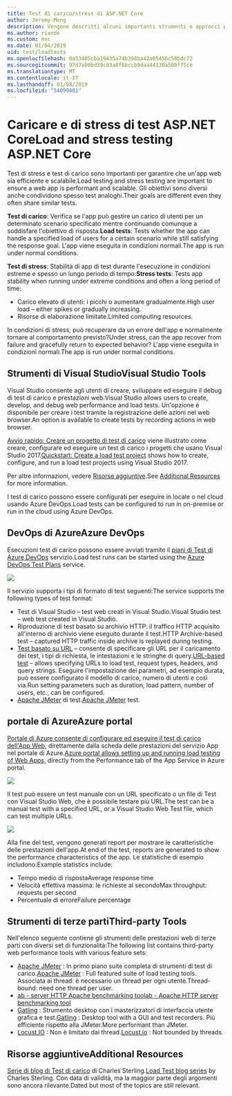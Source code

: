 ```yaml
---
title: Test di carico/stress di ASP.NET Core
author: Jeremy-Meng
description: Vengono descritti alcuni importanti strumenti e approcci per test di carico e delle App ASP.NET Core di test di stress.
ms.author: riande
ms.custom: mvc
ms.date: 01/04/2019
uid: test/loadtests
ms.openlocfilehash: 0a53405cba19435a74b398ba42a05456c50bdc72
ms.sourcegitcommit: 97d7a00bd39c83a8f6bccb9daa44130a509f75ce
ms.translationtype: MT
ms.contentlocale: it-IT
ms.lasthandoff: 01/08/2019
ms.locfileid: "54099481"
---
```

# <a name="load-and-stress-testing-aspnet-core"></a><span data-ttu-id="bf30d-103">Caricare e di stress di test ASP.NET Core</span><span class="sxs-lookup"><span data-stu-id="bf30d-103">Load and stress testing ASP.NET Core</span></span>

<span data-ttu-id="bf30d-104">Test di stress e test di carico sono importanti per garantire che un'app web sia efficiente e scalabile.</span><span class="sxs-lookup"><span data-stu-id="bf30d-104">Load testing and stress testing are important to ensure a web app is performant and scalable.</span></span> <span data-ttu-id="bf30d-105">Gli obiettivi sono diversi anche condividono spesso test analoghi.</span><span class="sxs-lookup"><span data-stu-id="bf30d-105">Their goals are different even they often share similar tests.</span></span>

<span data-ttu-id="bf30d-106">**Test di carico**: Verifica se l'app può gestire un carico di utenti per un determinato scenario specificato mentre continuando comunque a soddisfare l'obiettivo di risposta.</span><span class="sxs-lookup"><span data-stu-id="bf30d-106">**Load tests**: Tests whether the app can handle a specified load of users for a certain scenario while still satisfying the response goal.</span></span> <span data-ttu-id="bf30d-107">L'app viene eseguita in condizioni normali.</span><span class="sxs-lookup"><span data-stu-id="bf30d-107">The app is run under normal conditions.</span></span>

<span data-ttu-id="bf30d-108">**Test di stress**: Stabilità di app di test durante l'esecuzione in condizioni estreme e spesso un lungo periodo di tempo:</span><span class="sxs-lookup"><span data-stu-id="bf30d-108">**Stress tests**: Tests app stability when running under extreme conditions and often a long period of time:</span></span>

* <span data-ttu-id="bf30d-109">Carico elevato di utenti: i picchi o aumentare gradualmente.</span><span class="sxs-lookup"><span data-stu-id="bf30d-109">High user load – either spikes or gradually increasing.</span></span>
* <span data-ttu-id="bf30d-110">Risorse di elaborazione limitate.</span><span class="sxs-lookup"><span data-stu-id="bf30d-110">Limited computing resources.</span></span>  

<span data-ttu-id="bf30d-111">In condizioni di stress, può recuperare da un errore dell'app e normalmente tornare al comportamento previsto?</span><span class="sxs-lookup"><span data-stu-id="bf30d-111">Under stress, can the app recover from failure and gracefully return to expected behavior?</span></span> <span data-ttu-id="bf30d-112">L'app viene eseguita in condizioni normali.</span><span class="sxs-lookup"><span data-stu-id="bf30d-112">The app is run under normal conditions.</span></span>

## <a name="visual-studio-tools"></a><span data-ttu-id="bf30d-113">Strumenti di Visual Studio</span><span class="sxs-lookup"><span data-stu-id="bf30d-113">Visual Studio Tools</span></span>

<span data-ttu-id="bf30d-114">Visual Studio consente agli utenti di creare, sviluppare ed eseguire il debug di test di carico e prestazioni web.</span><span class="sxs-lookup"><span data-stu-id="bf30d-114">Visual Studio allows users to create, develop, and debug web performance and load tests.</span></span> <span data-ttu-id="bf30d-115">Un'opzione è disponibile per creare i test tramite la registrazione delle azioni nel web browser.</span><span class="sxs-lookup"><span data-stu-id="bf30d-115">An option is available to create tests by recording actions in web browser.</span></span>

<span data-ttu-id="bf30d-116">[Avvio rapido: Creare un progetto di test di carico](/visualstudio/test/quickstart-create-a-load-test-project?view=vs-2017) viene illustrato come creare, configurare ed eseguire un test di carico i progetti che usano Visual Studio 2017.</span><span class="sxs-lookup"><span data-stu-id="bf30d-116">[Quickstart: Create a load test project](/visualstudio/test/quickstart-create-a-load-test-project?view=vs-2017) shows how to create, configure, and run a load test projects using Visual Studio 2017.</span></span>

<span data-ttu-id="bf30d-117">Per altre informazioni, vedere [Risorse aggiuntive](#add).</span><span class="sxs-lookup"><span data-stu-id="bf30d-117">See [Additional Resources](#add) for more information.</span></span>

<span data-ttu-id="bf30d-118">I test di carico possono essere configurati per eseguire in locale o nel cloud usando Azure DevOps.</span><span class="sxs-lookup"><span data-stu-id="bf30d-118">Load tests can be configured to run in on-premise or run in the cloud using Azure DevOps.</span></span>

## <a name="azure-devops"></a><span data-ttu-id="bf30d-119">DevOps di Azure</span><span class="sxs-lookup"><span data-stu-id="bf30d-119">Azure DevOps</span></span>

<span data-ttu-id="bf30d-120">Esecuzioni test di carico possono essere avviati tramite il [piani di Test di Azure DevOps](/azure/devops/test/load-test/index?view=vsts) servizio.</span><span class="sxs-lookup"><span data-stu-id="bf30d-120">Load test runs can be started using the [Azure DevOps Test Plans](/azure/devops/test/load-test/index?view=vsts) service.</span></span>

![](./load-tests/_static/azure-devops-load-test.png)

<span data-ttu-id="bf30d-121">Il servizio supporta i tipi di formato di test seguenti:</span><span class="sxs-lookup"><span data-stu-id="bf30d-121">The service supports the following types of test format:</span></span>

- <span data-ttu-id="bf30d-122">Test di Visual Studio – test web creati in Visual Studio.</span><span class="sxs-lookup"><span data-stu-id="bf30d-122">Visual Studio test – web test created in Visual Studio.</span></span>
- <span data-ttu-id="bf30d-123">Riproduzione di test basato su archivio HTTP: il traffico HTTP acquisito all'interno di archivio viene eseguito durante il test.</span><span class="sxs-lookup"><span data-stu-id="bf30d-123">HTTP Archive-based test – captured HTTP traffic inside archive is replayed during testing.</span></span>
- <span data-ttu-id="bf30d-124">[Test basato su URL](/azure/devops/test/load-test/get-started-simple-cloud-load-test?view=vsts) – consente di specificare gli URL per il caricamento dei test, i tipi di richiesta, le intestazioni e le stringhe di query.</span><span class="sxs-lookup"><span data-stu-id="bf30d-124">[URL-based test](/azure/devops/test/load-test/get-started-simple-cloud-load-test?view=vsts) – allows specifying URLs to load test, request types, headers, and query strings.</span></span> <span data-ttu-id="bf30d-125">Eseguire l'impostazione dei parametri, ad esempio durata, può essere configurato il modello di carico, numero di utenti e così via.</span><span class="sxs-lookup"><span data-stu-id="bf30d-125">Run setting parameters such as duration, load pattern, number of users, etc., can be configured.</span></span>
- <span data-ttu-id="bf30d-126">[Apache JMeter](https://jmeter.apache.org/) di test.</span><span class="sxs-lookup"><span data-stu-id="bf30d-126">[Apache JMeter](https://jmeter.apache.org/) test.</span></span>

## <a name="azure-portal"></a><span data-ttu-id="bf30d-127">portale di Azure</span><span class="sxs-lookup"><span data-stu-id="bf30d-127">Azure portal</span></span>

<span data-ttu-id="bf30d-128">[Portale di Azure consente di configurare ed eseguire il test di carico dell'App Web,](/azure/devops/test/load-test/app-service-web-app-performance-test?view=vsts) direttamente dalla scheda delle prestazioni del servizio App nel portale di Azure.</span><span class="sxs-lookup"><span data-stu-id="bf30d-128">[Azure portal allows setting up and running load testing of Web Apps,](/azure/devops/test/load-test/app-service-web-app-performance-test?view=vsts) directly from the Performance tab of the App Service in Azure portal.</span></span>

![](./load-tests/_static/azure-appservice-perf-test.png)

<span data-ttu-id="bf30d-129">Il test può essere un test manuale con un URL specificato o un file di Test con Visual Studio Web, che è possibile testare più URL.</span><span class="sxs-lookup"><span data-stu-id="bf30d-129">The test can be a manual test with a specified URL, or a Visual Studio Web Test file, which can test multiple URLs.</span></span>

![](./load-tests/_static/azure-appservice-perf-test-config.png)

<span data-ttu-id="bf30d-130">Alla fine del test, vengono generati report per mostrare le caratteristiche delle prestazioni dell'app.</span><span class="sxs-lookup"><span data-stu-id="bf30d-130">At end of the test, reports are generated to show the performance characteristics of the app.</span></span> <span data-ttu-id="bf30d-131">Le statistiche di esempio includono:</span><span class="sxs-lookup"><span data-stu-id="bf30d-131">Example statistics include:</span></span>

- <span data-ttu-id="bf30d-132">Tempo medio di risposta</span><span class="sxs-lookup"><span data-stu-id="bf30d-132">Average response time</span></span>
- <span data-ttu-id="bf30d-133">Velocità effettiva massima: le richieste al secondo</span><span class="sxs-lookup"><span data-stu-id="bf30d-133">Max throughput: requests per second</span></span>
- <span data-ttu-id="bf30d-134">Percentuale di errore</span><span class="sxs-lookup"><span data-stu-id="bf30d-134">Failure percentage</span></span>

## <a name="third-party-tools"></a><span data-ttu-id="bf30d-135">Strumenti di terze parti</span><span class="sxs-lookup"><span data-stu-id="bf30d-135">Third-party Tools</span></span>

<span data-ttu-id="bf30d-136">Nell'elenco seguente contiene gli strumenti delle prestazioni web di terze parti con diversi set di funzionalità:</span><span class="sxs-lookup"><span data-stu-id="bf30d-136">The following list contains third-party web performance tools with various feature sets:</span></span>

- <span data-ttu-id="bf30d-137">[Apache JMeter](https://jmeter.apache.org/) : In primo piano suite completa di strumenti di test di carico.</span><span class="sxs-lookup"><span data-stu-id="bf30d-137">[Apache JMeter](https://jmeter.apache.org/) : Full featured suite of load testing tools.</span></span> <span data-ttu-id="bf30d-138">Associata ai thread: è necessario un thread per ogni utente.</span><span class="sxs-lookup"><span data-stu-id="bf30d-138">Thread-bound: need one thread per user.</span></span>
- [<span data-ttu-id="bf30d-139">ab - server HTTP Apache benchmarking tool</span><span class="sxs-lookup"><span data-stu-id="bf30d-139">ab - Apache HTTP server benchmarking tool</span></span>](https://httpd.apache.org/docs/2.4/programs/ab.html)
- <span data-ttu-id="bf30d-140">[Gatling](https://gatling.io/) : Strumento desktop con i masterizzatori di interfaccia utente grafica e test.</span><span class="sxs-lookup"><span data-stu-id="bf30d-140">[Gatling](https://gatling.io/) : Desktop tool with a GUI and test recorders.</span></span> <span data-ttu-id="bf30d-141">Più efficiente rispetto alla JMeter.</span><span class="sxs-lookup"><span data-stu-id="bf30d-141">More performant than JMeter.</span></span>
- <span data-ttu-id="bf30d-142">[Locust.IO](https://locust.io/) : Non è limitato dai thread.</span><span class="sxs-lookup"><span data-stu-id="bf30d-142">[Locust.io](https://locust.io/) : Not bounded by threads.</span></span>

<a name="add"></a>
## <a name="additional-resources"></a><span data-ttu-id="bf30d-143">Risorse aggiuntive</span><span class="sxs-lookup"><span data-stu-id="bf30d-143">Additional Resources</span></span>

<span data-ttu-id="bf30d-144">[Serie di blog di Test di carico](https://blogs.msdn.microsoft.com/charles_sterling/2015/06/01/load-test-series-part-i-creating-web-performance-tests-for-a-load-test/) di Charles Sterling.</span><span class="sxs-lookup"><span data-stu-id="bf30d-144">[Load Test blog series](https://blogs.msdn.microsoft.com/charles_sterling/2015/06/01/load-test-series-part-i-creating-web-performance-tests-for-a-load-test/) by Charles Sterling.</span></span> <span data-ttu-id="bf30d-145">Con data di validità, ma la maggior parte degli argomenti sono ancora rilevante.</span><span class="sxs-lookup"><span data-stu-id="bf30d-145">Dated but most of the topics are still relevant.</span></span>